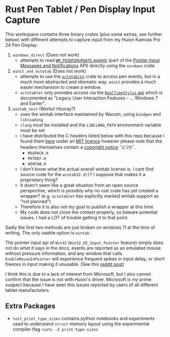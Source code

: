 # Rust Pen Tablet / Pen Display Input Capture

This workspace contains three binary crates (plus some extras, see further
below) with different attempts to capture input from my Huion Kamvas Pro 24 Pen
Display:

1. `windows_direct` (Does not work)
   - attempts to read
     [`WM_POINTERUPDATE` events](https://learn.microsoft.com/en-us/windows/win32/inputmsg/wm-pointerupdate)
     (part of the
     [Pointer Input Messages and Notifications](https://learn.microsoft.com/en-us/windows/win32/inputmsg/messages-and-notifications-portal)
     API) directly using the `windows` crate
2. `winit_and_octotab` (Does not work)
   - attempts to use the [`octotablet`](https://github.com/Fuzzyzilla/octotablet) crate to access pen events, but in a
     much more abstracted and idiomatic way. `winit` provides a much easier mechanisim to create a window.
   - `octotablet` only provides access via the
     [`RealTimeStylus` api](https://learn.microsoft.com/en-us/windows/win32/tablet/realtimestylus-reference)
     which is documented as "Legacy User Interaction Features - ... Windows 7
     and Earlier".
3. `wintab_test` (Works! Hooray?)
   - uses the wintab interface maintained by Wacom, using `bindgen` and `libloading`
   - `clang` must be installed and the `LIBCLANG_PATH` environment variable must
    be set
   - I have distributed the C headers listed below with this repo because I
     found them
     [here](https://github.com/Wacom-Developer/wacom-device-kit-windows/tree/881d8e8303e858e53584e70235fe32e3c9ef06f2/Wintab%20Pressure%20Test/SampleCode/Wintab)
     under an
     [MIT licence](https://github.com/Wacom-Developer/wacom-device-kit-windows/blob/881d8e8303e858e53584e70235fe32e3c9ef06f2/Wintab%20Pressure%20Test/SampleCode/MIT-license.txt)
     however please note that the headers themselves contain a
     [copyright notice](https://github.com/Wacom-Developer/wacom-device-kit-windows/blob/881d8e8303e858e53584e70235fe32e3c9ef06f2/Wintab%20Pressure%20Test/SampleCode/Wintab/WINTAB.H#L4C1-L10C81) ¯\\_(ツ)_/¯.
     - `MSGPACK.H`
     - `PKTDEF.H`
     - `WINTAB.H`
   - I don't know what the actual overall wintab license is. I cant find source
     code for the `wintab32.dll`? I suppose that makes it a proprietary thing?
   - It doen't seem like a great situation from an open source perspective, which
     is possibly why no rust crate has yet created a wrapper? (e.g. `octotablet`
     has explicitly marked wintab support as "not planned")
   - Therefore it is also not my goal to publish a wrapper at this time.
   - My code does not close the context properly, so beware potential issues. I
     had a LOT of trouble getting it to that point.

Sadly the first two methods are just broken on windows 11 at the time of
writing. The only usable option is `wintab`.

The pointer input api of `Win32` (`Win32_UI_Input_Pointer` feature) simply does
not do what it says in the docs; events are reported as an emulated mouse
without pressure information, and any window that calls `EnableMouseInPointer`
will experience frequent spikes in input delay, or short freezes in input making
it unusable. (See this [reddit post](https://www.reddit.com/r/huion/comments/1bwjl7c/tablet_freezing_midway_drawing/))

I think this is due to a lack of interest from Microsoft, but I also cannot
confirm that the issue is not with Huion's driver. Microsoft is my prime suspect
because I have seen this issues reported by users of all different tablet
manufacturers.


## Extra Packages

- `test_print_type_sizes` contains python notebooks and experiments used to
  understand `struct` memory layout using the experimental compiler flag
  `rustc -Z print-type-sizes`
